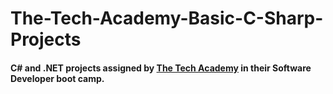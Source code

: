 # The-Tech-Academy-Basic-C-Sharp-Projects

#### C# and .NET projects assigned by [The Tech Academy](https://www.learncodinganywhere.com) in their Software Developer boot camp.